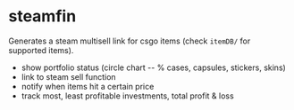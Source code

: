 # steamfin
Generates a steam multisell link for csgo items (check `itemDB/` for supported items).

* show portfolio status (circle chart -- % cases, capsules, stickers, skins)
* link to steam sell function
* notify when items hit a certain price
* track most, least profitable investments, total profit & loss
